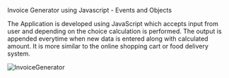 Invoice Generator using Javascript - Events and Objects

The Application is developed using JavaScript which accepts input from user and depending on the choice calculation is performed. The output is appended everytime when new data is entered along with calculated amount. It is more similar to the online shopping cart or food delivery system.

![InvoiceGenerator](https://user-images.githubusercontent.com/52541140/104040788-1a512280-51fe-11eb-9975-bb7259c9c821.PNG)
